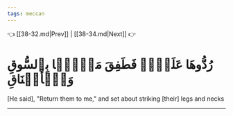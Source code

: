 ```yaml
---
tags: meccan
---
```


👈 [[38-32.md|Prev]] | [[38-34.md|Next]] 👉

# رُدُّوهَا عَلَيَّۖ فَطَفِقَ مَسۡحَۢا بِٱلسُّوقِ وَٱلۡأَعۡنَاقِ

[He said], "Return them to me," and set about striking [their] legs and necks

---

